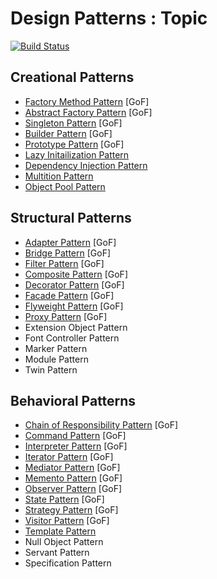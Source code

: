 # Design Patterns : Topic

[![Build Status](https://travis-ci.org/iphayao/design-patterns.svg?branch=master)](https://travis-ci.org/iphayao/design-patterns)

## Creational Patterns
* [Factory Method Pattern](https://github.com/iphayao/design-patterns/tree/master/creational/abstract-factory) [GoF]
* [Abstract Factory Pattern](https://github.com/iphayao/design-pattern-wiki/tree/master/creational/abstract-factory) [GoF]
* [Singleton Pattern](https://github.com/iphayao/design-pattern-wiki/tree/master/creational/singleton) [GoF]
* [Builder Pattern](https://github.com/iphayao/design-pattern-wiki/tree/master/creational/builder) [GoF]
* [Prototype Pattern](https://github.com/iphayao/design-pattern-wiki/tree/master/creational/prototype) [GoF]
* [Lazy Initailization Pattern](https://github.com/iphayao/design-patterns/tree/master/creational/lazy-initialization)
* [Dependency Injection Pattern](https://github.com/iphayao/design-patterns/tree/master/creational/dependency-injection)
* [Multition Pattern](https://github.com/iphayao/design-patterns/tree/master/creational/multiton)
* [Object Pool Pattern](https://github.com/iphayao/design-patterns/tree/master/creational/object-pool)

## Structural Patterns
* [Adapter Pattern](https://github.com/iphayao/design-pattern-wiki/tree/master/structural/adapter) [GoF]
* [Bridge Pattern](https://github.com/iphayao/design-pattern-wiki/tree/master/structural/bridge) [GoF]
* [Filter Pattern](https://github.com/iphayao/design-patterns/tree/master/structural/filter) [GoF]
* [Composite Pattern](https://github.com/iphayao/design-patterns/tree/master/structural/composite) [GoF]
* [Decorator Pattern](https://github.com/iphayao/design-patterns/tree/master/structural/decorator) [GoF]
* [Facade Pattern](https://github.com/iphayao/design-patterns/tree/master/structural/facade) [GoF]
* [Flyweight Pattern](https://github.com/iphayao/design-patterns/tree/master/structural/flyweight) [GoF]
* [Proxy Pattern](https://github.com/iphayao/design-patterns/tree/master/structural/proxy) [GoF]
* Extension Object Pattern
* Font Controller Pattern
* Marker Pattern
* Module Pattern
* Twin Pattern

## Behavioral Patterns
* [Chain of Responsibility Pattern](https://github.com/iphayao/design-patterns/tree/master/behavioral/chain-of-responsibility) [GoF]
* [Command Pattern](https://github.com/iphayao/design-patterns/tree/master/behavioral/command) [GoF]
* [Interpreter Pattern](https://github.com/iphayao/design-patterns/tree/master/behavioral/interpreter) [GoF]
* [Iterator Pattern](https://github.com/iphayao/design-patterns/tree/master/behavioral/iterator) [GoF]
* [Mediator Pattern](https://github.com/iphayao/design-patterns/tree/master/behavioral/mediator) [GoF]
* [Memento Pattern](https://github.com/iphayao/design-patterns/tree/master/behavioral/memento) [GoF]
* [Observer Pattern](https://github.com/iphayao/design-patterns/tree/master/behavioral/observer) [GoF]
* [State Pattern](https://github.com/iphayao/design-patterns/tree/master/behavioral/state) [GoF]
* [Strategy Pattern](https://github.com/iphayao/design-patterns/tree/master/behavioral/strategy) [GoF]
* [Visitor Pattern](https://github.com/iphayao/design-patterns/tree/master/behavioral/visitor) [GoF]
* [Template Pattern](https://github.com/iphayao/design-patterns/tree/master/behavioral/template)
* Null Object Pattern
* Servant Pattern
* Specification Pattern
